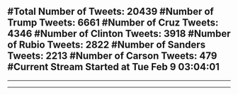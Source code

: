 #Total Number of Tweets: 20439 
#Number of Trump Tweets: 6661
#Number of Cruz Tweets: 4346
#Number of Clinton Tweets: 3918
#Number of Rubio Tweets: 2822
#Number of Sanders Tweets: 2213
#Number of Carson Tweets: 479
#Current Stream Started at Tue Feb  9 03:04:01
---
---
---
